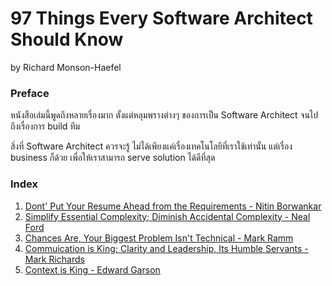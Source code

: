 # 97 Things Every Software Architect Should Know

by Richard Monson-Haefel


### Preface

หนังสือเล่มนี้พูดถึงหลายเรื่องมาก ตั้งแต่หลุมพรางต่างๆ ของการเป็น Software Architect จนไปถึงเรื่องการ build ทีม

สิ่งที่ Software Architect ควรจะรู้ ไม่ได้เพียงแค่เรื่องเทคโนโลยีที่เราใช้เท่านั้น แต่เรื่อง business ก็ด้วย เพื่อให้เราสามารถ serve solution ได้ดีที่สุด


### Index

1. [Dont' Put Your Resume Ahead from the Requirements - Nitin Borwankar](https://github.com/prontotools/bookworm/blob/master/97-things-every-software-architect-should-know/dont-put-your-resume-ahead-of-the-requirements.md)
1. [Simplify Essential Complexity; Diminish Accidental Complexity - Neal Ford](https://github.com/prontotools/bookworm/blob/master/97-things-every-software-architect-should-know/simplify-essential-complexity-disminish-accidental-complexity.md)
1. [Chances Are, Your Biggest Problem Isn't Technical - Mark Ramm](https://github.com/prontotools/bookworm/blob/master/97-things-every-software-architect-should-know/chances-are-your-biggest-problem-isnt-technical.md)
1. [Commuication is King; Clarity and Leadership, Its Humble Servants - Mark Richards](https://github.com/prontotools/bookworm/blob/master/97-things-every-software-architect-should-know/commuication-is-king-clarity-and-leadership-its-humble-servants.md)
1. [Context is King - Edward Garson](https://github.com/prontotools/bookworm/blob/master/97-things-every-software-architect-should-know/context-is-king.md)
